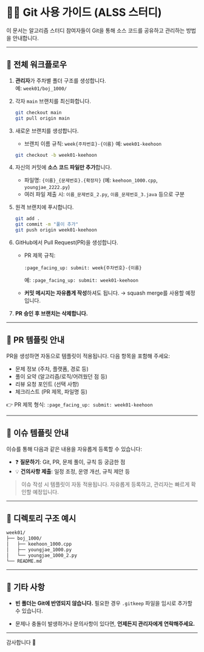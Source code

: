 # 🧑‍💻 Git 사용 가이드 (ALSS 스터디)

이 문서는 알고리즘 스터디 참여자들이 Git을 통해 소스 코드를 공유하고 관리하는 방법을 안내합니다.

---

## 📌 전체 워크플로우

1. **관리자**가 주차별 폴더 구조를 생성합니다.  
   예: `week01/boj_1000/`

2. 각자 `main` 브랜치를 최신화합니다.

   ```bash
   git checkout main
   git pull origin main
   ```

3. 새로운 브랜치를 생성합니다.

   * 브랜치 이름 규칙: `week{주차번호}-{이름}`
     예: `week01-keehoon`

   ```bash
   git checkout -b week01-keehoon
   ```

4. 자신의 커밋에 **소스 코드 파일만 추가**합니다.

   * 파일명: `{이름}_{문제번호}.{확장자}` (예: `keehoon_1000.cpp`, `youngjae_2222.py`)
   * 여러 파일 제출 시: `이름_문제번호_2.py`, `이름_문제번호_3.java` 등으로 구분

5. 원격 브랜치에 푸시합니다.

   ```bash
   git add .
   git commit -m "풀이 추가"
   git push origin week01-keehoon
   ```

6. GitHub에서 Pull Request(PR)을 생성합니다.

   * PR 제목 규칙:

     ``` PR
     :page_facing_up: submit: week{주차번호}-{이름}
     ```

     예: `:page_facing_up: submit: week01-keehoon`

   * **커밋 메시지는 자유롭게 작성**하셔도 됩니다.
     → squash merge를 사용할 예정입니다.

7. **PR 승인 후 브랜치는 삭제합니다.**

---

## 📄 PR 템플릿 안내

PR을 생성하면 자동으로 템플릿이 적용됩니다.
다음 항목을 포함해 주세요:

* 문제 정보 (주차, 플랫폼, 경로 등)
* 풀이 요약 (알고리즘/로직/어려웠던 점 등)
* 리뷰 요청 포인트 (선택 사항)
* 체크리스트 (PR 제목, 파일명 등)

👉 PR 제목 형식:
`:page_facing_up: submit: week01-keehoon`

---

## 📝 이슈 템플릿 안내

이슈를 통해 다음과 같은 내용을 자유롭게 등록할 수 있습니다:

* ❓ **질문하기**: Git, PR, 문제 풀이, 규칙 등 궁금한 점
* 💡 **건의사항 제출**: 일정 조정, 운영 개선, 규칙 제안 등

> 이슈 작성 시 템플릿이 자동 적용됩니다.
> 자유롭게 등록하고, 관리자는 빠르게 확인할 예정입니다.

---

## 📂 디렉토리 구조 예시

```bash
week01/
├── boj_1000/
│   ├── keehoon_1000.cpp
│   ├── youngjae_1000.py
│   └── youngjae_1000_2.py
└── README.md
```

---

## 📎 기타 사항

* **빈 폴더는 Git에 반영되지 않습니다.**
  필요한 경우 `.gitkeep` 파일을 임시로 추가할 수 있습니다.

* 문제나 충돌이 발생하거나 문의사항이 있다면,
  **언제든지 관리자에게 연락해주세요.**

---

감사합니다 🙌
